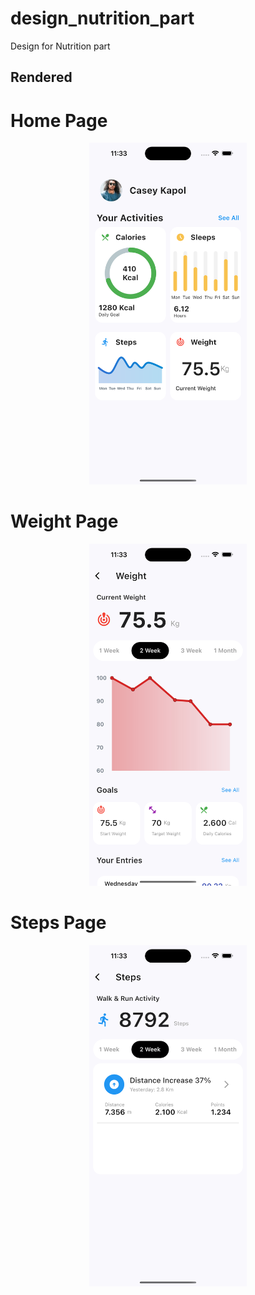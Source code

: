# design_nutrition_part

Design for Nutrition part

## Rendered

# Home Page
<p align= "center">
    <img src="https://github.com/Jules-gitclerc/Health-Track-Mobile-Template/blob/main/assets/home_page.png" width="50%" height="50%">
</p>

# Weight Page

<p align= "center">
    <img src="https://github.com/Jules-gitclerc/Health-Track-Mobile-Template/blob/main/assets/weight_page.png" width="50%" height="50%">
</p>

# Steps Page

<p align= "center">
    <img src="https://github.com/Jules-gitclerc/Health-Track-Mobile-Template/blob/main/assets/step_page.png" width="50%" height="50%">
</p>
